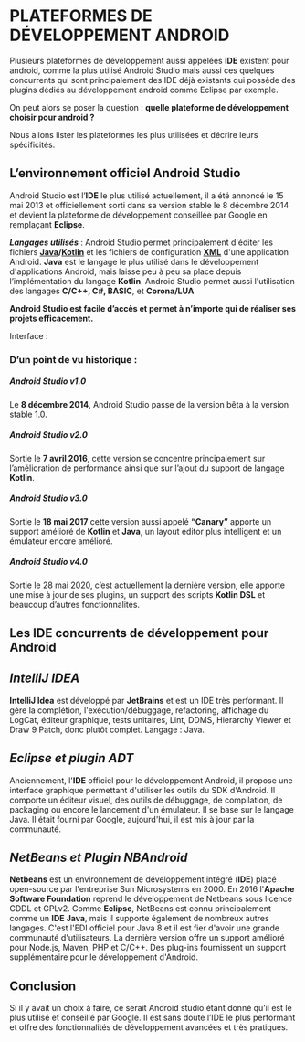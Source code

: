 
# PLATEFORMES DE DÉVELOPPEMENT ANDROID

  

Plusieurs plateformes de développement aussi appelées **IDE** existent pour android, comme la plus utilisé Android Studio mais aussi ces quelques concurrents qui sont principalement des IDE déjà existants qui possède des plugins dédiés au développement android comme Eclipse par exemple.

  

On peut alors se poser la question : **quelle plateforme de développement choisir pour android ?**

  

Nous allons lister les plateformes les plus utilisées et décrire leurs spécificités.

  

## L’environnement officiel Android Studio

  

Android Studio est l’**IDE** le plus utilisé actuellement, il a été annoncé le 15 mai 2013 et officiellement sorti dans sa version stable le 8 décembre 2014 et devient la plateforme de développement conseillée par Google en remplaçant **Eclipse**.

  

**_Langages utilisés_** : Android Studio permet principalement d'éditer les fichiers **[Java](https://fr.wikipedia.org/wiki/Java_(technique))/[Kotlin](https://fr.wikipedia.org/wiki/Kotlin_(langage))** et les fichiers de configuration **[XML](https://fr.wikipedia.org/wiki/Extensible_Markup_Language)** d'une application Android. **Java** est le langage le plus utilisé dans le développement d'applications Android, mais laisse peu à peu sa place depuis l’implémentation du langage **Kotlin**. Android Studio permet aussi l'utilisation des langages **C/C++, C#, BASIC**, et **Corona/LUA**

  

**Android Studio est facile d’accès et permet à n’importe qui de réaliser ses projets efficacement.**

  

Interface :

  

### D’un point de vu historique :

##### Android Studio v1.0

Le **8 décembre 2014**, Android Studio passe de la version bêta à la version stable 1.0.

  

##### Android Studio v2.0

Sortie le **7 avril 2016**, cette version se concentre principalement sur l’amélioration de performance ainsi que sur l’ajout du support de langage **Kotlin**.

  

##### Android Studio v3.0

Sortie le **18 mai 2017** cette version aussi appelé **“Canary”** apporte un support amélioré de **Kotlin** et **Java**, un layout editor plus intelligent et un émulateur encore amélioré.

  

##### Android Studio v4.0

Sortie le 28 mai 2020, c’est actuellement la dernière version, elle apporte une mise à jour de ses plugins, un support des scripts **Kotlin DSL** et beaucoup d’autres fonctionnalités.

  
  

## Les IDE concurrents de développement pour Android

## _IntelliJ IDEA_ 
**IntelliJ Idea** est développé par **JetBrains** et est un IDE très performant. Il gère la complétion, l'exécution/débuggage, refactoring, affichage du LogCat, éditeur graphique, tests unitaires, Lint, DDMS, Hierarchy Viewer et Draw 9 Patch, donc plutôt complet. Langage : Java.

## _Eclipse et plugin ADT_ 
Anciennement, l'**IDE** officiel pour le développement Android, il propose une interface graphique permettant d'utiliser les outils du SDK d'Android. Il comporte un éditeur visuel, des outils de débuggage, de compilation, de packaging ou encore le lancement d'un émulateur. Il se base sur le langage Java. Il était fourni par Google, aujourd'hui, il est mis à jour par la communauté.

## _NetBeans et Plugin NBAndroid_
 **Netbeans** est un environnement de développement intégré (**IDE**) placé open-source par l'entreprise Sun Microsystems en 2000. En 2016 l'**Apache Software Foundation** reprend le développement de Netbeans sous licence CDDL et GPLv2.  Comme **Eclipse**, NetBeans est connu principalement comme un **IDE Java**, mais il supporte également de nombreux autres langages. C'est l'EDI officiel pour Java 8 et il est fier d'avoir une grande communauté d'utilisateurs. La dernière version offre un support amélioré pour Node.js, Maven, PHP et C/C++. Des plug-ins fournissent un support supplémentaire pour le développement d'Android.

  
  

## Conclusion

  

Si il y avait un choix à faire, ce serait Android studio étant donné qu’il est le plus utilisé et conseillé par Google. Il est sans doute l’IDE le plus performant et offre des fonctionnalités de développement avancées et très pratiques.
